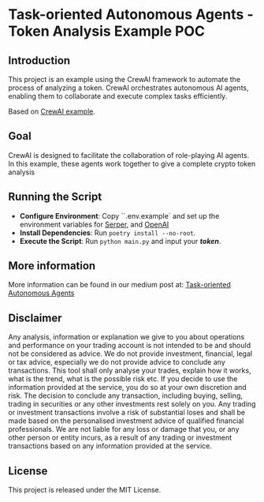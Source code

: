# Task-oriented Autonomous Agents - Token Analysis Example POC
## Introduction
This project is an example using the CrewAI framework to automate the process of analyzing a token. CrewAI orchestrates autonomous AI agents, enabling them to collaborate and execute complex tasks efficiently.

Based on [CrewAI example](https://github.com/joaomdmoura/crewAI-examples/tree/main).


## Goal
CrewAI is designed to facilitate the collaboration of role-playing AI agents. In this example, these agents work together to give a complete crypto token analysis 

## Running the Script


- **Configure Environment**: Copy ``.env.example` and set up the environment variables for  [Serper](https://serper.dev/),  and [OpenAI](https://platform.openai.com/api-keys)
- **Install Dependencies**: Run `poetry install --no-root`.
- **Execute the Script**: Run `python main.py` and input your ***token***.

## More information
More information can be found in our medium post at: [Task-oriented Autonomous Agents]()

## Disclaimer
Any analysis, information or explanation we give to you about operations and performance on your trading account is not intended to be and should not be considered as advice. We do not provide investment, financial, legal or tax advice, especially we do not provide advice to conclude any transactions. This tool shall only analyse your trades, explain how it works, what is the trend, what is the possible risk etc. If you decide to use the information provided at the service, you do so at your own discretion and risk. The decision to conclude any transaction, including buying, selling, trading in securities or any other investments rest solely on you. Any trading or investment transactions involve a risk of substantial loses and shall be made based on the personalised investment advice of qualified financial professionals. We are not liable for any loss or damage that you, or any other person or entity incurs, as a result of any trading or investment transactions based on any information provided at the service.

## License
This project is released under the MIT License.
